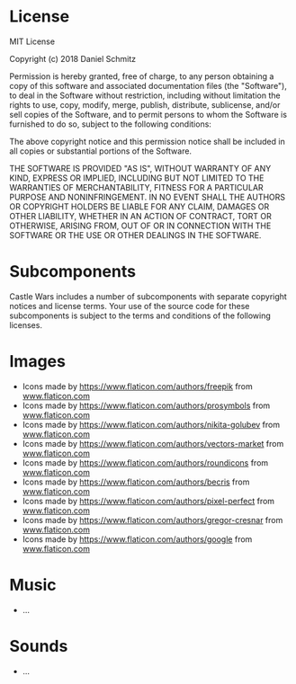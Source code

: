 # License

MIT License

Copyright (c) 2018 Daniel Schmitz

Permission is hereby granted, free of charge, to any person obtaining a copy
of this software and associated documentation files (the "Software"), to deal
in the Software without restriction, including without limitation the rights
to use, copy, modify, merge, publish, distribute, sublicense, and/or sell
copies of the Software, and to permit persons to whom the Software is
furnished to do so, subject to the following conditions:

The above copyright notice and this permission notice shall be included in all
copies or substantial portions of the Software.

THE SOFTWARE IS PROVIDED "AS IS", WITHOUT WARRANTY OF ANY KIND, EXPRESS OR
IMPLIED, INCLUDING BUT NOT LIMITED TO THE WARRANTIES OF MERCHANTABILITY,
FITNESS FOR A PARTICULAR PURPOSE AND NONINFRINGEMENT. IN NO EVENT SHALL THE
AUTHORS OR COPYRIGHT HOLDERS BE LIABLE FOR ANY CLAIM, DAMAGES OR OTHER
LIABILITY, WHETHER IN AN ACTION OF CONTRACT, TORT OR OTHERWISE, ARISING FROM,
OUT OF OR IN CONNECTION WITH THE SOFTWARE OR THE USE OR OTHER DEALINGS IN THE
SOFTWARE.
   

# Subcomponents

Castle Wars includes a number of subcomponents with 
separate copyright notices and license terms. Your use 
of the source code for these subcomponents is subject to 
the terms and conditions of the following licenses. 


# Images

* Icons made by https://www.flaticon.com/authors/freepik from www.flaticon.com
* Icons made by https://www.flaticon.com/authors/prosymbols from www.flaticon.com 
* Icons made by https://www.flaticon.com/authors/nikita-golubev from www.flaticon.com 
* Icons made by https://www.flaticon.com/authors/vectors-market from www.flaticon.com 
* Icons made by https://www.flaticon.com/authors/roundicons from www.flaticon.com 
* Icons made by https://www.flaticon.com/authors/becris from www.flaticon.com 
* Icons made by https://www.flaticon.com/authors/pixel-perfect from www.flaticon.com
* Icons made by https://www.flaticon.com/authors/gregor-cresnar from www.flaticon.com
* Icons made by https://www.flaticon.com/authors/google from www.flaticon.com

# Music

* ...

# Sounds

* ...
